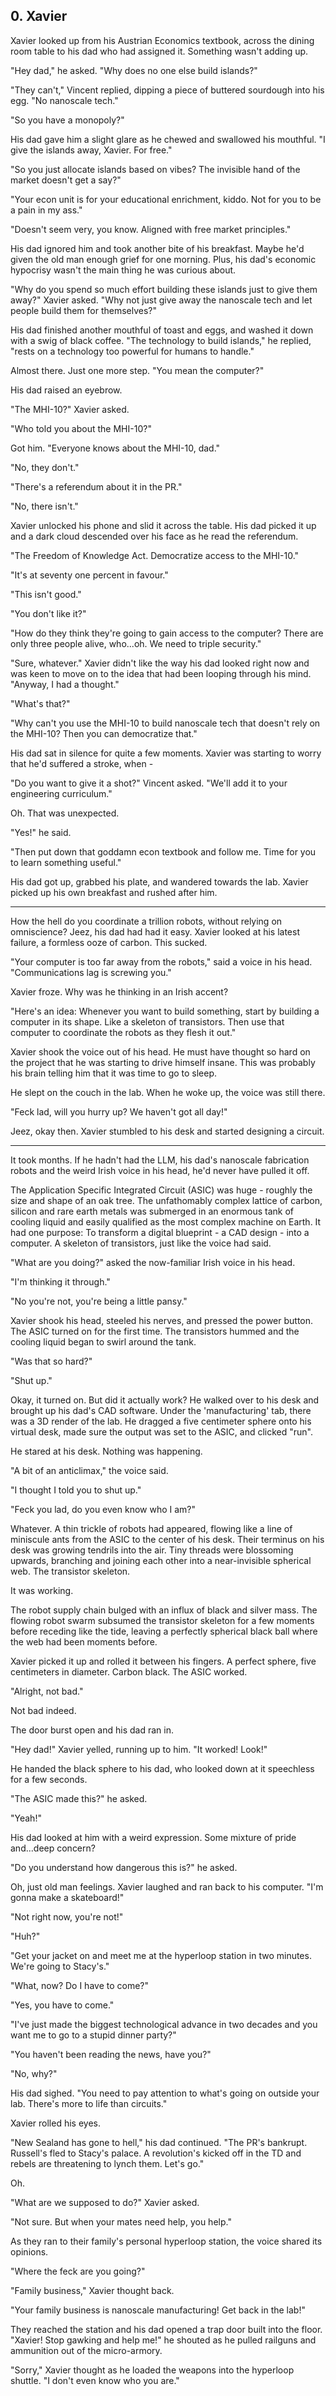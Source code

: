 ## 0. Xavier

Xavier looked up from his Austrian Economics textbook, across the dining room table to his dad who had assigned it. Something wasn't adding up.

"Hey dad," he asked. "Why does no one else build islands?"

"They can't," Vincent replied, dipping a piece of buttered sourdough into his egg. "No nanoscale tech."

"So you have a monopoly?"

His dad gave him a slight glare as he chewed and swallowed his mouthful. "I give the islands away, Xavier. For free."

"So you just allocate islands based on vibes? The invisible hand of the market doesn't get a say?"

"Your econ unit is for your educational enrichment, kiddo. Not for you to be a pain in my ass."

"Doesn't seem very, you know. Aligned with free market principles."

His dad ignored him and took another bite of his breakfast. Maybe he'd given the old man enough grief for one morning. Plus, his dad's economic hypocrisy wasn't the main thing he was curious about.

"Why do you spend so much effort building these islands just to give them away?" Xavier asked. "Why not just give away the nanoscale tech and let people build them for themselves?"

His dad finished another mouthful of toast and eggs, and washed it down with a swig of black coffee. "The technology to build islands," he replied, "rests on a technology too powerful for humans to handle."

Almost there. Just one more step. "You mean the computer?"

His dad raised an eyebrow.

"The MHI-10?" Xavier asked.

"Who told you about the MHI-10?"

Got him. "Everyone knows about the MHI-10, dad."

"No, they don't."

"There's a referendum about it in the PR."

"No, there isn't."

Xavier unlocked his phone and slid it across the table. His dad picked it up and a dark cloud descended over his face as he read the referendum.

"The Freedom of Knowledge Act. Democratize access to the MHI-10."

"It's at seventy one percent in favour."

"This isn't good."

"You don't like it?"

"How do they think they're going to gain access to the computer? There are only three people alive, who...oh. We need to triple security."

"Sure, whatever." Xavier didn't like the way his dad looked right now and was keen to move on to the idea that had been looping through his mind. "Anyway, I had a thought."

"What's that?"

"Why can't you use the MHI-10 to build nanoscale tech that doesn't rely on the MHI-10? Then you can democratize that."

His dad sat in silence for quite a few moments. Xavier was starting to worry that he'd suffered a stroke, when -

"Do you want to give it a shot?" Vincent asked. "We'll add it to your engineering curriculum."

Oh. That was unexpected.

"Yes!" he said.

"Then put down that goddamn econ textbook and follow me. Time for you to learn something useful."

His dad got up, grabbed his plate, and wandered towards the lab. Xavier picked up his own breakfast and rushed after him.

---

How the hell do you coordinate a trillion robots, without relying on omniscience? Jeez, his dad had had it easy. Xavier looked at his latest failure, a formless ooze of carbon. This sucked.

"Your computer is too far away from the robots," said a voice in his head. "Communications lag is screwing you."

Xavier froze. Why was he thinking in an Irish accent?

"Here's an idea: Whenever you want to build something, start by building a computer in its shape. Like a skeleton of transistors. Then use that computer to coordinate the robots as they flesh it out."

Xavier shook the voice out of his head. He must have thought so hard on the project that he was starting to drive himself insane. This was probably his brain telling him that it was time to go to sleep.

He slept on the couch in the lab. When he woke up, the voice was still there.

"Feck lad, will you hurry up? We haven't got all day!"

Jeez, okay then. Xavier stumbled to his desk and started designing a circuit.

---

It took months. If he hadn't had the LLM, his dad's nanoscale fabrication robots and the weird Irish voice in his head, he'd never have pulled it off.

The Application Specific Integrated Circuit (ASIC) was huge - roughly the size and shape of an oak tree. The unfathomably complex lattice of carbon, silicon and rare earth metals was submerged in an enormous tank of cooling liquid and easily qualified as the most complex machine on Earth. It had one purpose: To transform a digital blueprint - a CAD design - into a computer. A skeleton of transistors, just like the voice had said. 

"What are you doing?" asked the now-familiar Irish voice in his head.

"I'm thinking it through."

"No you're not, you're being a little pansy."

Xavier shook his head, steeled his nerves, and pressed the power button. The ASIC turned on for the first time. The transistors hummed and the cooling liquid began to swirl around the tank.

"Was that so hard?"

"Shut up."

Okay, it turned on. But did it actually work? He walked over to his desk and brought up his dad's CAD software. Under the 'manufacturing' tab, there was a 3D render of the lab. He dragged a five centimeter sphere onto his virtual desk, made sure the output was set to the ASIC, and clicked "run".

He stared at his desk. Nothing was happening.

"A bit of an anticlimax," the voice said.

"I thought I told you to shut up."

"Feck you lad, do you even know who I am?"

Whatever. A thin trickle of robots had appeared, flowing like a line of miniscule ants from the ASIC to the center of his desk. Their terminus on his desk was growing tendrils into the air. Tiny threads were blossoming upwards, branching and joining each other into a near-invisible spherical web. The transistor skeleton.

It was working.

The robot supply chain bulged with an influx of black and silver mass. The flowing robot swarm subsumed the transistor skeleton for a few moments before receding like the tide, leaving a perfectly spherical black ball where the web had been moments before.

Xavier picked it up and rolled it between his fingers. A perfect sphere, five centimeters in diameter. Carbon black. The ASIC worked.

"Alright, not bad."

Not bad indeed.

The door burst open and his dad ran in.

"Hey dad!" Xavier yelled, running up to him. "It worked! Look!"

He handed the black sphere to his dad, who looked down at it speechless for a few seconds.

"The ASIC made this?" he asked.

"Yeah!"

His dad looked at him with a weird expression. Some mixture of pride and...deep concern?

"Do you understand how dangerous this is?" he asked.

Oh, just old man feelings. Xavier laughed and ran back to his computer. "I'm gonna make a skateboard!"

"Not right now, you're not!"

"Huh?"

"Get your jacket on and meet me at the hyperloop station in two minutes. We're going to Stacy's."

"What, now? Do I have to come?"

"Yes, you have to come."

"I've just made the biggest technological advance in two decades and you want me to go to a stupid dinner party?"

"You haven't been reading the news, have you?"

"No, why?"

His dad sighed. "You need to pay attention to what's going on outside your lab. There's more to life than circuits."

Xavier rolled his eyes.

"New Sealand has gone to hell," his dad continued. "The PR's bankrupt. Russell's fled to Stacy's palace. A revolution's kicked off in the TD and rebels are threatening to lynch them. Let's go."

Oh.

"What are we supposed to do?" Xavier asked.

"Not sure. But when your mates need help, you help."

As they ran to their family's personal hyperloop station, the voice shared its opinions.

"Where the feck are you going?"

"Family business," Xavier thought back.

"Your family business is nanoscale manufacturing! Get back in the lab!"

They reached the station and his dad opened a trap door built into the floor. "Xavier! Stop gawking and help me!" he shouted as he pulled railguns and ammunition out of the micro-armory.

"Sorry," Xavier thought as he loaded the weapons into the hyperloop shuttle. "I don't even know who you are."
